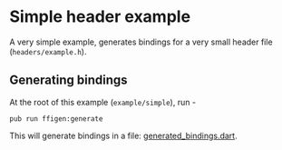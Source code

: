# Simple header example

A very simple example, generates bindings for a very small header file (`headers/example.h`).

## Generating bindings
At the root of this example (`example/simple`), run -
```
pub run ffigen:generate
```
This will generate bindings in a file: [generated_bindings.dart](./generated_bindings.dart).

